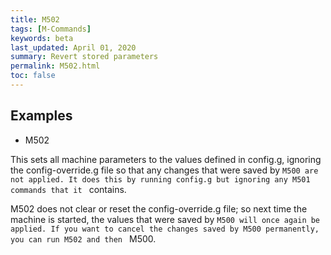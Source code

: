 ```yaml
---
title: M502
tags: [M-Commands] 
keywords: beta 
last_updated: April 01, 2020 
summary: Revert stored parameters 
permalink: M502.html
toc: false 
---
```



## Examples

* M502

This sets all machine parameters to the values defined in config.g, ignoring the config-override.g file so that any changes that were saved by ` M500 are not applied. It does this by running config.g but ignoring any M501 commands that it  ` contains.

M502 does not clear or reset the config-override.g file; so next time the machine is started, the values that were saved by ` M500 will once again be applied. If you want to cancel the changes saved by M500 permanently, you can run M502 and then  ` M500.

